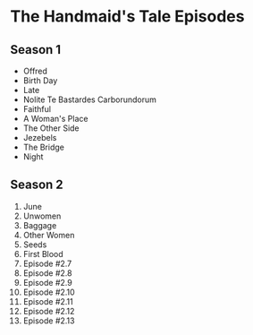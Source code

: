 # The Handmaid's Tale Episodes

## Season 1
* Offred
* Birth Day
* Late
* Nolite Te Bastardes Carborundorum
* Faithful
* A Woman's Place
* The Other Side
* Jezebels
* The Bridge
* Night

## Season 2
1. June
1. Unwomen
1. Baggage
1. Other Women
1. Seeds
1. First Blood
1. Episode #2.7
1. Episode #2.8
1. Episode #2.9
1. Episode #2.10
1. Episode #2.11
1. Episode #2.12
1. Episode #2.13
